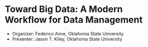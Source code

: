 
# Toward Big Data: A Modern Workflow for Data Management

- Organizer: Federico Aime, Oklahoma State University
- Presenter: Jason T. Kiley, Oklahoma State University

